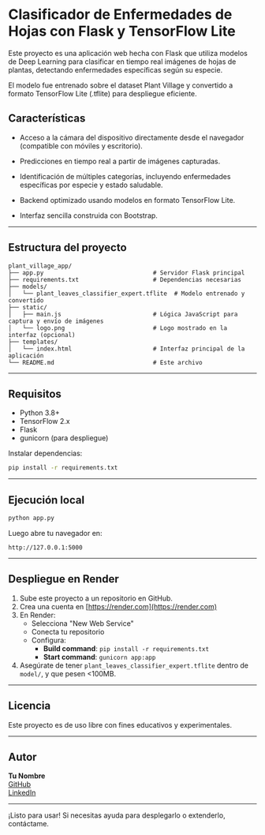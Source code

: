# Clasificador de Enfermedades de Hojas con Flask y TensorFlow Lite

Este proyecto es una aplicación web hecha con Flask que utiliza modelos de Deep Learning para clasificar en tiempo real imágenes de hojas de plantas, detectando enfermedades específicas según su especie.

El modelo fue entrenado sobre el dataset Plant Village y convertido a formato TensorFlow Lite (.tflite) para despliegue eficiente.

## Características
- Acceso a la cámara del dispositivo directamente desde el navegador (compatible con móviles y escritorio).

- Predicciones en tiempo real a partir de imágenes capturadas.

- Identificación de múltiples categorías, incluyendo enfermedades específicas por especie y estado saludable.

- Backend optimizado usando modelos en formato TensorFlow Lite.

- Interfaz sencilla construida con Bootstrap.

---

## Estructura del proyecto

```
plant_village_app/
├── app.py                               # Servidor Flask principal
├── requirements.txt                     # Dependencias necesarias
├── models/
│   └── plant_leaves_classifier_expert.tflite  # Modelo entrenado y convertido
├── static/
│   ├── main.js                          # Lógica JavaScript para captura y envío de imágenes
│   └── logo.png                         # Logo mostrado en la interfaz (opcional)
├── templates/
│   └── index.html                       # Interfaz principal de la aplicación
└── README.md                            # Este archivo
```

---

## Requisitos

- Python 3.8+
- TensorFlow 2.x
- Flask
- gunicorn (para despliegue)

Instalar dependencias:
```bash
pip install -r requirements.txt
```

---

## Ejecución local

```bash
python app.py
```

Luego abre tu navegador en:
```
http://127.0.0.1:5000
```

---

## Despliegue en Render

1. Sube este proyecto a un repositorio en GitHub.
2. Crea una cuenta en [https://render.com](https://render.com)
3. En Render:
   - Selecciona "New Web Service"
   - Conecta tu repositorio
   - Configura:
     - **Build command**: `pip install -r requirements.txt`
     - **Start command**: `gunicorn app:app`
4. Asegúrate de tener `plant_leaves_classifier_expert.tflite` dentro de `model/`, y que pesen <100MB.

---

## Licencia
Este proyecto es de uso libre con fines educativos y experimentales.

---

## Autor
**Tu Nombre**  
[GitHub](https://github.com/AngelBReal)  
[LinkedIn](https://www.linkedin.com/in/angelbarrazareal/)  

---

¡Listo para usar! Si necesitas ayuda para desplegarlo o extenderlo, contáctame.

